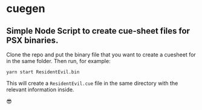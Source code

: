 # cuegen
## Simple Node Script to create cue-sheet files for PSX binaries. 

Clone the repo and put the binary file that you want to create a cuesheet for in the same folder. Then run, for example:

`yarn start ResidentEvil.bin`

This will create  a `ResidentEvil.cue` file in the same directory with the relevant information inside.

😎


